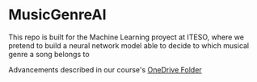 # MusicGenreAI
This repo is built for the Machine Learning proyect at ITESO, where we pretend to build a neural network model able to decide to which musical genre a song belongs to

Advancements described in our course's [OneDrive Folder](https://iteso01-my.sharepoint.com/personal/fcervantes_iteso_mx/_layouts/15/onedrive.aspx?csf=1&web=1&e=NMDgrZ&CID=979515f9%2D1e58%2D4e96%2Db457%2D3ca92e8b0619&id=%2Fpersonal%2Ffcervantes%5Fiteso%5Fmx%2FDocuments%2FDocuments%2FITESO%202024%2D2025%2FAM2024o%2Fproject%2Fprojects%2FProyecto%20%2D%20Alejandro%5FMauricio&FolderCTID=0x012000B5D9D361680EC04F9B8C09B1F686A9DF&view=0)
